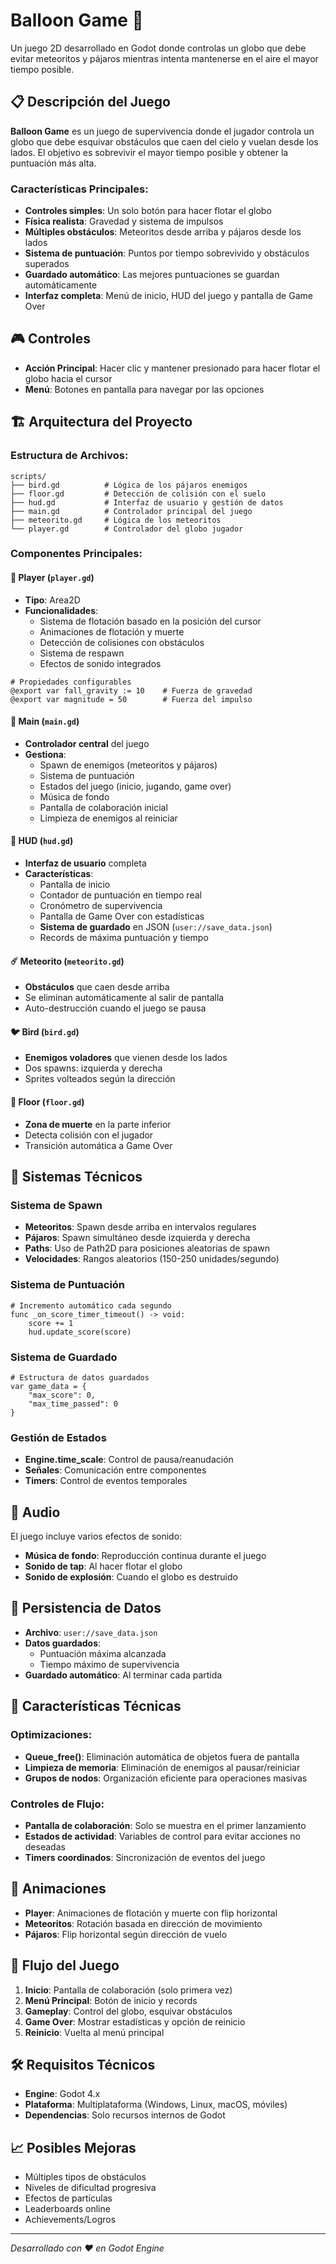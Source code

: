 # Balloon Game 🎈

Un juego 2D desarrollado en Godot donde controlas un globo que debe evitar meteoritos y pájaros mientras intenta mantenerse en el aire el mayor tiempo posible.

## 📋 Descripción del Juego

**Balloon Game** es un juego de supervivencia donde el jugador controla un globo que debe esquivar obstáculos que caen del cielo y vuelan desde los lados. El objetivo es sobrevivir el mayor tiempo posible y obtener la puntuación más alta.

### Características Principales:
- **Controles simples**: Un solo botón para hacer flotar el globo
- **Física realista**: Gravedad y sistema de impulsos
- **Múltiples obstáculos**: Meteoritos desde arriba y pájaros desde los lados
- **Sistema de puntuación**: Puntos por tiempo sobrevivido y obstáculos superados
- **Guardado automático**: Las mejores puntuaciones se guardan automáticamente
- **Interfaz completa**: Menú de inicio, HUD del juego y pantalla de Game Over

## 🎮 Controles

- **Acción Principal**: Hacer clic y mantener presionado para hacer flotar el globo hacia el cursor
- **Menú**: Botones en pantalla para navegar por las opciones

## 🏗️ Arquitectura del Proyecto

### Estructura de Archivos:

```
scripts/
├── bird.gd          # Lógica de los pájaros enemigos
├── floor.gd         # Detección de colisión con el suelo
├── hud.gd           # Interfaz de usuario y gestión de datos
├── main.gd          # Controlador principal del juego
├── meteorito.gd     # Lógica de los meteoritos
└── player.gd        # Controlador del globo jugador
```

### Componentes Principales:

#### 🎈 Player (`player.gd`)
- **Tipo**: Area2D
- **Funcionalidades**:
  - Sistema de flotación basado en la posición del cursor
  - Animaciones de flotación y muerte
  - Detección de colisiones con obstáculos
  - Sistema de respawn
  - Efectos de sonido integrados

```gdscript
# Propiedades configurables
@export var fall_gravity := 10    # Fuerza de gravedad
@export var magnitude = 50        # Fuerza del impulso
```

#### 🎯 Main (`main.gd`)
- **Controlador central** del juego
- **Gestiona**:
  - Spawn de enemigos (meteoritos y pájaros)
  - Sistema de puntuación
  - Estados del juego (inicio, jugando, game over)
  - Música de fondo
  - Pantalla de colaboración inicial
  - Limpieza de enemigos al reiniciar

#### 🌟 HUD (`hud.gd`)
- **Interfaz de usuario** completa
- **Características**:
  - Pantalla de inicio
  - Contador de puntuación en tiempo real
  - Cronómetro de supervivencia
  - Pantalla de Game Over con estadísticas
  - **Sistema de guardado** en JSON (`user://save_data.json`)
  - Records de máxima puntuación y tiempo

#### ☄️ Meteorito (`meteorito.gd`)
- **Obstáculos** que caen desde arriba
- Se eliminan automáticamente al salir de pantalla
- Auto-destrucción cuando el juego se pausa

#### 🐦 Bird (`bird.gd`)
- **Enemigos voladores** que vienen desde los lados
- Dos spawns: izquierda y derecha
- Sprites volteados según la dirección

#### 🏢 Floor (`floor.gd`)
- **Zona de muerte** en la parte inferior
- Detecta colisión con el jugador
- Transición automática a Game Over

## 🔧 Sistemas Técnicos

### Sistema de Spawn
- **Meteoritos**: Spawn desde arriba en intervalos regulares
- **Pájaros**: Spawn simultáneo desde izquierda y derecha
- **Paths**: Uso de Path2D para posiciones aleatorias de spawn
- **Velocidades**: Rangos aleatorios (150-250 unidades/segundo)

### Sistema de Puntuación
```gdscript
# Incremento automático cada segundo
func _on_score_timer_timeout() -> void:
	score += 1
	hud.update_score(score)
```

### Sistema de Guardado
```gdscript
# Estructura de datos guardados
var game_data = {
	"max_score": 0,
	"max_time_passed": 0
}
```

### Gestión de Estados
- **Engine.time_scale**: Control de pausa/reanudación
- **Señales**: Comunicación entre componentes
- **Timers**: Control de eventos temporales

## 🎵 Audio

El juego incluye varios efectos de sonido:
- **Música de fondo**: Reproducción continua durante el juego
- **Sonido de tap**: Al hacer flotar el globo
- **Sonido de explosión**: Cuando el globo es destruido

## 💾 Persistencia de Datos

- **Archivo**: `user://save_data.json`
- **Datos guardados**:
  - Puntuación máxima alcanzada
  - Tiempo máximo de supervivencia
- **Guardado automático**: Al terminar cada partida

## 🚀 Características Técnicas

### Optimizaciones:
- **Queue_free()**: Eliminación automática de objetos fuera de pantalla
- **Limpieza de memoria**: Eliminación de enemigos al pausar/reiniciar
- **Grupos de nodos**: Organización eficiente para operaciones masivas

### Controles de Flujo:
- **Pantalla de colaboración**: Solo se muestra en el primer lanzamiento
- **Estados de actividad**: Variables de control para evitar acciones no deseadas
- **Timers coordinados**: Sincronización de eventos del juego

## 🎨 Animaciones

- **Player**: Animaciones de flotación y muerte con flip horizontal
- **Meteoritos**: Rotación basada en dirección de movimiento
- **Pájaros**: Flip horizontal según dirección de vuelo

## 🔄 Flujo del Juego

1. **Inicio**: Pantalla de colaboración (solo primera vez)
2. **Menú Principal**: Botón de inicio y records
3. **Gameplay**: Control del globo, esquivar obstáculos
4. **Game Over**: Mostrar estadísticas y opción de reinicio
5. **Reinicio**: Vuelta al menú principal

## 🛠️ Requisitos Técnicos

- **Engine**: Godot 4.x
- **Plataforma**: Multiplataforma (Windows, Linux, macOS, móviles)
- **Dependencias**: Solo recursos internos de Godot

## 📈 Posibles Mejoras

- Múltiples tipos de obstáculos
- Niveles de dificultad progresiva
- Efectos de partículas
- Leaderboards online
- Achievements/Logros

---

*Desarrollado con ❤️ en Godot Engine*
